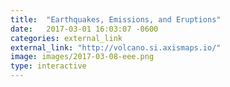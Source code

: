 ```yaml
---
title:  "Earthquakes, Emissions, and Eruptions"
date:   2017-03-01 16:03:07 -0600
categories: external_link
external_link: "http://volcano.si.axismaps.io/"
image: images/2017-03-08-eee.png
type: interactive
---
```

